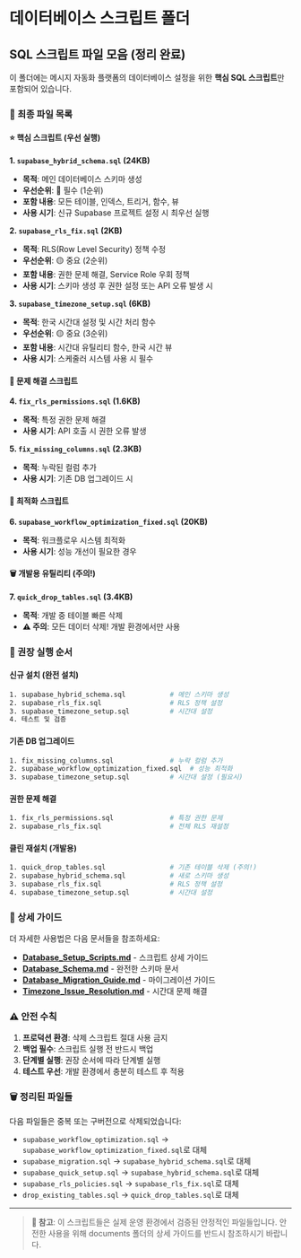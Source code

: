 # 데이터베이스 스크립트 폴더
## SQL 스크립트 파일 모음 (정리 완료)

이 폴더에는 메시지 자동화 플랫폼의 데이터베이스 설정을 위한 **핵심 SQL 스크립트**만 포함되어 있습니다.

### 📁 최종 파일 목록

#### ⭐ 핵심 스크립트 (우선 실행)

**1. `supabase_hybrid_schema.sql` (24KB)**
- **목적**: 메인 데이터베이스 스키마 생성
- **우선순위**: 🔴 필수 (1순위)
- **포함 내용**: 모든 테이블, 인덱스, 트리거, 함수, 뷰
- **사용 시기**: 신규 Supabase 프로젝트 설정 시 최우선 실행

**2. `supabase_rls_fix.sql` (2KB)**
- **목적**: RLS(Row Level Security) 정책 수정
- **우선순위**: 🟡 중요 (2순위)
- **포함 내용**: 권한 문제 해결, Service Role 우회 정책
- **사용 시기**: 스키마 생성 후 권한 설정 또는 API 오류 발생 시

**3. `supabase_timezone_setup.sql` (6KB)**
- **목적**: 한국 시간대 설정 및 시간 처리 함수
- **우선순위**: 🟡 중요 (3순위)
- **포함 내용**: 시간대 유틸리티 함수, 한국 시간 뷰
- **사용 시기**: 스케줄러 시스템 사용 시 필수

#### 🔧 문제 해결 스크립트

**4. `fix_rls_permissions.sql` (1.6KB)**
- **목적**: 특정 권한 문제 해결
- **사용 시기**: API 호출 시 권한 오류 발생

**5. `fix_missing_columns.sql` (2.3KB)**
- **목적**: 누락된 컬럼 추가
- **사용 시기**: 기존 DB 업그레이드 시

#### 🚀 최적화 스크립트

**6. `supabase_workflow_optimization_fixed.sql` (20KB)**
- **목적**: 워크플로우 시스템 최적화
- **사용 시기**: 성능 개선이 필요한 경우

#### 🗑️ 개발용 유틸리티 (주의!)

**7. `quick_drop_tables.sql` (3.4KB)**
- **목적**: 개발 중 테이블 빠른 삭제
- **⚠️ 주의**: 모든 데이터 삭제! 개발 환경에서만 사용

### 🚀 권장 실행 순서

#### 신규 설치 (완전 설치)
```bash
1. supabase_hybrid_schema.sql           # 메인 스키마 생성
2. supabase_rls_fix.sql                 # RLS 정책 설정
3. supabase_timezone_setup.sql          # 시간대 설정
4. 테스트 및 검증
```

#### 기존 DB 업그레이드
```bash
1. fix_missing_columns.sql              # 누락 컬럼 추가
2. supabase_workflow_optimization_fixed.sql  # 성능 최적화
3. supabase_timezone_setup.sql          # 시간대 설정 (필요시)
```

#### 권한 문제 해결
```bash
1. fix_rls_permissions.sql              # 특정 권한 문제
2. supabase_rls_fix.sql                 # 전체 RLS 재설정
```

#### 클린 재설치 (개발용)
```bash
1. quick_drop_tables.sql                # 기존 테이블 삭제 (주의!)
2. supabase_hybrid_schema.sql           # 새로 스키마 생성
3. supabase_rls_fix.sql                 # RLS 정책 설정
4. supabase_timezone_setup.sql          # 시간대 설정
```

### 📖 상세 가이드

더 자세한 사용법은 다음 문서들을 참조하세요:

- **[Database_Setup_Scripts.md](../documents/Database_Setup_Scripts.md)** - 스크립트 상세 가이드
- **[Database_Schema.md](../documents/Database_Schema.md)** - 완전한 스키마 문서
- **[Database_Migration_Guide.md](../documents/Database_Migration_Guide.md)** - 마이그레이션 가이드
- **[Timezone_Issue_Resolution.md](../documents/Timezone_Issue_Resolution.md)** - 시간대 문제 해결

### ⚠️ 안전 수칙

1. **프로덕션 환경**: 삭제 스크립트 절대 사용 금지
2. **백업 필수**: 스크립트 실행 전 반드시 백업
3. **단계별 실행**: 권장 순서에 따라 단계별 실행
4. **테스트 우선**: 개발 환경에서 충분히 테스트 후 적용

### 🗑️ 정리된 파일들

다음 파일들은 중복 또는 구버전으로 삭제되었습니다:
- `supabase_workflow_optimization.sql` → `supabase_workflow_optimization_fixed.sql`로 대체
- `supabase_migration.sql` → `supabase_hybrid_schema.sql`로 대체
- `supabase_quick_setup.sql` → `supabase_hybrid_schema.sql`로 대체
- `supabase_rls_policies.sql` → `supabase_rls_fix.sql`로 대체
- `drop_existing_tables.sql` → `quick_drop_tables.sql`로 대체

---

> **📝 참고**: 이 스크립트들은 실제 운영 환경에서 검증된 안정적인 파일들입니다. 안전한 사용을 위해 documents 폴더의 상세 가이드를 반드시 참조하시기 바랍니다.